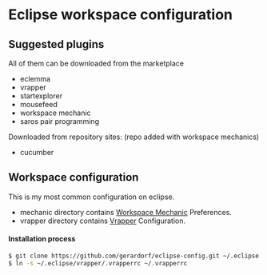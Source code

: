 # Eclipse workspace configuration
## Suggested plugins
All of them can be downloaded from the marketplace
- eclemma
- vrapper
- startexplorer
- mousefeed
- workspace mechanic
- saros pair programming

Downloaded from repository sites: (repo added with workspace mechanics)
- cucumber

## Workspace configuration
This is my most common configuration on eclipse.
* mechanic directory contains [Workspace Mechanic] Preferences.
* vrapper directory contains [Vrapper] Configuration.

#### Installation process

```sh
$ git clone https://github.com/gerardorf/eclipse-config.git ~/.eclipse
$ ln -s ~/.eclipse/vrapper/.vrapperrc ~/.vrapperrc
```

[Workspace Mechanic]:http://marketplace.eclipse.org/content/workspace-mechanic
[Vrapper]:http://marketplace.eclipse.org/content/vrapper

